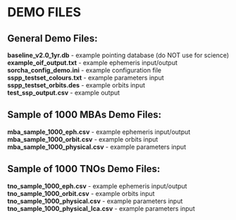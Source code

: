 # DEMO FILES

## General Demo Files:

**baseline_v2.0_1yr.db** - example pointing database (do NOT use for science)  
**example_oif_output.txt** - example ephemeris input/output  
**sorcha_config_demo.ini** - example configuration file  
**sspp_testset_colours.txt** - example parameters input  
**sspp_testset_orbits.des** - example orbits input  
**test_ssp_output.csv** - example output  


## Sample of 1000 MBAs Demo Files:

**mba_sample_1000_eph.csv** - example ephemeris input/output  
**mba_sample_1000_orbit.csv** - example orbits input  
**mba_sample_1000_physical.csv** - example parameters input  


## Sample of 1000 TNOs Demo Files:

**tno_sample_1000_eph.csv** - example ephemeris input/output  
**tno_sample_1000_orbit.csv** - example orbits input  
**tno_sample_1000_physical.csv** - example parameters input  
**tno_sample_1000_physical_lca.csv** - example parameters input  